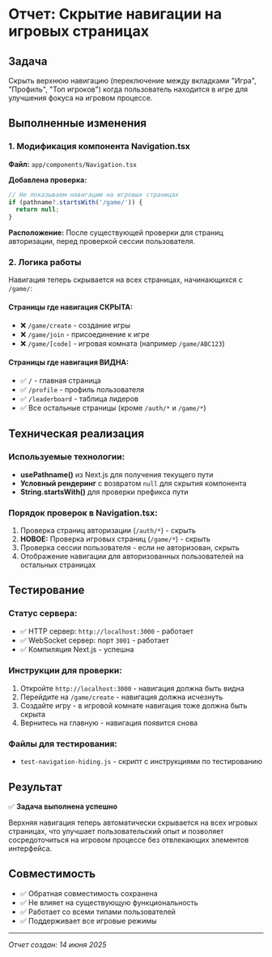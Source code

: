 # Отчет: Скрытие навигации на игровых страницах

## Задача
Скрыть верхнюю навигацию (переключение между вкладками "Игра", "Профиль", "Топ игроков") когда пользователь находится в игре для улучшения фокуса на игровом процессе.

## Выполненные изменения

### 1. Модификация компонента Navigation.tsx
**Файл:** `app/components/Navigation.tsx`

**Добавлена проверка:**
```typescript
// Не показываем навигацию на игровых страницах
if (pathname?.startsWith('/game/')) {
  return null;
}
```

**Расположение:** После существующей проверки для страниц авторизации, перед проверкой сессии пользователя.

### 2. Логика работы
Навигация теперь скрывается на всех страницах, начинающихся с `/game/`:

#### Страницы где навигация СКРЫТА:
- ❌ `/game/create` - создание игры
- ❌ `/game/join` - присоединение к игре  
- ❌ `/game/[code]` - игровая комната (например `/game/ABC123`)

#### Страницы где навигация ВИДНА:
- ✅ `/` - главная страница
- ✅ `/profile` - профиль пользователя
- ✅ `/leaderboard` - таблица лидеров
- ✅ Все остальные страницы (кроме `/auth/*` и `/game/*`)

## Техническая реализация

### Используемые технологии:
- **usePathname()** из Next.js для получения текущего пути
- **Условный рендеринг** с возвратом `null` для скрытия компонента
- **String.startsWith()** для проверки префикса пути

### Порядок проверок в Navigation.tsx:
1. Проверка страниц авторизации (`/auth/*`) - скрыть
2. **НОВОЕ:** Проверка игровых страниц (`/game/*`) - скрыть
3. Проверка сессии пользователя - если не авторизован, скрыть
4. Отображение навигации для авторизованных пользователей на остальных страницах

## Тестирование

### Статус сервера:
- ✅ HTTP сервер: `http://localhost:3000` - работает
- ✅ WebSocket сервер: порт `3001` - работает
- ✅ Компиляция Next.js - успешна

### Инструкции для проверки:
1. Откройте `http://localhost:3000` - навигация должна быть видна
2. Перейдите на `/game/create` - навигация должна исчезнуть
3. Создайте игру - в игровой комнате навигация тоже должна быть скрыта
4. Вернитесь на главную - навигация появится снова

### Файлы для тестирования:
- `test-navigation-hiding.js` - скрипт с инструкциями по тестированию

## Результат
✅ **Задача выполнена успешно**

Верхняя навигация теперь автоматически скрывается на всех игровых страницах, что улучшает пользовательский опыт и позволяет сосредоточиться на игровом процессе без отвлекающих элементов интерфейса.

## Совместимость
- ✅ Обратная совместимость сохранена
- ✅ Не влияет на существующую функциональность
- ✅ Работает со всеми типами пользователей
- ✅ Поддерживает все игровые режимы

---
*Отчет создан: 14 июня 2025* 